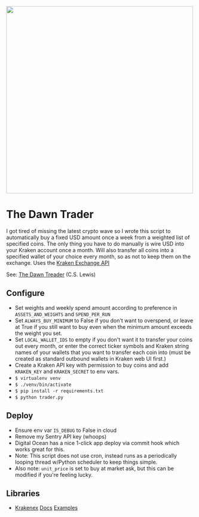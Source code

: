 <img src="https://vignette3.wikia.nocookie.net/narnia/images/9/91/Narniadawntreader.png/revision/latest?cb=20101128130243" width=500/>

# The Dawn Trader
I got tired of missing the latest crypto wave so I wrote this script to automatically buy a fixed USD amount once a week from a weighted list of specified coins.  The only thing you have to do manually is wire USD into your Kraken account once a month.  Will also transfer all coins into a specified wallet of your choice every month, so as not to keep them on the exchange.  Uses the [Kraken Exchange API](https://www.kraken.com/help/api)

See: [The Dawn Treader](https://www.amazon.com/Voyage-Dawn-Treader-Chronicles-Narnia-ebook/dp/B001I45UEI) (C.S. Lewis)


## Configure
- Set weights and weekly spend amount according to preference in `ASSETS_AND_WEIGHTS` and `SPEND_PER_RUN`
- Set `ALWAYS_BUY_MINIMUM` to False if you don't want to overspend, or leave at True if you still want to buy even when the minimum amount exceeds the weight you set.
- Set `LOCAL_WALLET_IDS` to empty if you don't want it to transfer your coins out every month, or enter the correct ticker symbols and Kraken string names of your wallets that you want to transfer each coin into (must be created as standard outbound wallets in Kraken web UI first.)
- Create a Kraken API key with permission to buy coins and add `KRAKEN_KEY` and `KRAKEN_SECRET` to env vars.
- `$ virtualenv venv`
- `$ ./venv/bin/activate`
- `$ pip install -r requirements.txt`
- `$ python trader.py`

## Deploy
- Ensure env var `IS_DEBUG` to False in cloud
- Remove my Sentry API key (whoops)
- Digital Ocean has a nice 1-click app deploy via commit hook which works great for this.
- Note: This script does not use cron, instead runs as a periodically looping thread w/Python scheduler to keep things simple.
- Also note: `unit_price` is set to buy at market ask, but this can be modified if you're feeling lucky.

## Libraries
- [Krakenex](https://github.com/veox/python3-krakenex) [Docs](https://python3-krakenex.readthedocs.io/en/latest/) [Examples](https://github.com/veox/python3-krakenex/tree/master/examples)
